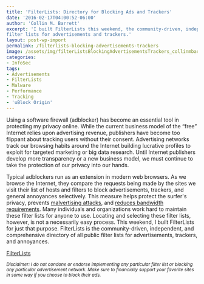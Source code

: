 ```yaml
---
title: 'FilterLists: Directory for Blocking Ads and Trackers'
date: '2016-02-17T04:00:52-06:00'
author: 'Collin M. Barrett'
excerpt: 'I built FilterLists this weekend, the community-driven, independent, and comprehensive directory of all public
filter lists for advertisements and trackers.'
layout: post-wp-import
permalink: /filterlists-blocking-advertisements-trackers
image: /assets/img/filterListsBlockingAdvertisementsTrackers_collinmbarrett.png
categories:
- InfoSec
tags:
- Advertisements
- FilterLists
- Malware
- Performance
- Tracking
- 'uBlock Origin'
---
```


Using a software firewall (adblocker) has become an essential tool in protecting my privacy online. While the current
business model of the “free” Internet relies upon advertising revenue, publishers have become too flippant about
tracking users without their consent. Advertising networks track our browsing habits around the Internet building
lucrative profiles to exploit for targeted marketing or big data research. Until Internet publishers develop more
transparency or a new business model, we must continue to take the protection of our privacy into our hands.

Typical adblockers run as an extension in modern web browsers. As we browse the Internet, they compare the requests
being made by the sites we visit their list of hosts and filters to block advertisements, trackers, and general
annoyances selectively. This measure helps protect the surfer's privacy, prevents [malvertising
attacks](https://www.wired.com/insights/2014/11/malvertising-is-cybercriminals-latest-sweet-spot/ "Why Malvertising Is
Cybercriminals' Latest Sweet Spot - Wired"), and [reduces bandwidth
requirements](https://venturebeat.com/2015/07/08/blocking-ads-can-cut-network-traffic-25-to-40-study-shows/ "Blocking
ads can cut network traffic 25% to 40%, study shows - VentureBeat"). Many individuals and organizations work hard to
maintain these filter lists for anyone to use. Locating and selecting these filter lists, however, is not a necessarily
easy process. This weekend, I built FilterLists for just that purpose. FilterLists is the community-driven, independent,
and comprehensive directory of all public filter lists for advertisements, trackers, and annoyances.

[FilterLists](https://filterlists.com/)

*<small>Disclaimer: I do not condone or endorse implementing any particular filter list or blocking any particular
    advertisement network. Make sure to financially support your favorite sites in some way if you choose to block their
    ads.</small>*